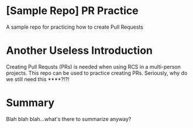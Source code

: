 # [Sample Repo] PR Practice
A sample repo for practicing how to create Pull Requests

# Another Useless Introduction
Creating Pull Requsts (PRs) is needed when using RCS in a multi-person projects. This repo can be used to practice creating PRs. Seriously, why do we still need this ****?!?!

# Summary
Blah blah blah...what's there to summarize anyway?